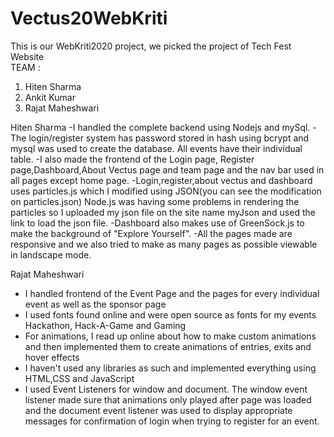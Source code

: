 # Vectus20WebKriti
This is our WebKriti2020 project, we picked the project of Tech Fest Website<br />
TEAM :<br />
1. Hiten Sharma
2. Ankit Kumar
3. Rajat Maheshwari

Hiten Sharma
-I handled the complete backend using Nodejs and mySql.
-The login/register system has password stored in hash using bcrypt and mysql was used to create the database. All events have their individual table.
-I also made the frontend of the Login page, Register page,Dashboard,About Vectus page and team page and the nav bar used in all pages except home page.
-Login,register,about vectus and dashboard uses particles.js which I modified using JSON(you can see the modification on particles.json) Node.js was having some problems in rendering the particles so I uploaded my json file on the site name myJson and used the link to load the json file.
-Dashboard also makes use of GreenSock.js to make the background of "Explore Yourself".
-All the pages made are responsive and we also tried to make as many pages as possible viewable in landscape mode.


Rajat Maheshwari
- I handled frontend of the Event Page and the pages for every individual event as well as the sponsor page
- I used fonts found online and were open source as fonts for my events Hackathon, Hack-A-Game and Gaming
- For animations, I read up online about how to make custom animations and then implemented them to create animations of entries, exits and hover effects
- I haven't used any libraries as such and implemented everything using HTML,CSS and JavaScript
- I used Event Listeners for window and document. The window event listener made sure that animations only played after page was loaded and the document event listener was used to display appropriate messages for confirmation of login when trying to register for an event.

